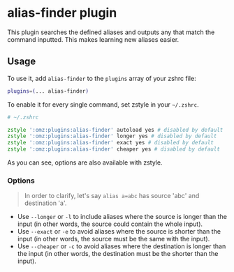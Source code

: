 # alias-finder plugin

This plugin searches the defined aliases and outputs any that match the command
inputted. This makes learning new aliases easier.

## Usage

To use it, add `alias-finder` to the `plugins` array of your zshrc file:

```sh
plugins=(... alias-finder)
```

To enable it for every single command, set zstyle in your `~/.zshrc`.

```zsh
# ~/.zshrc

zstyle ':omz:plugins:alias-finder' autoload yes # disabled by default
zstyle ':omz:plugins:alias-finder' longer yes # disabled by default
zstyle ':omz:plugins:alias-finder' exact yes # disabled by default
zstyle ':omz:plugins:alias-finder' cheaper yes # disabled by default
```

As you can see, options are also available with zstyle.

### Options

> In order to clarify, let's say `alias a=abc` has source 'abc' and destination 'a'.

- Use `--longer` or `-l` to include aliases where the source is longer than the input (in other words, the source could contain the whole input).
- Use `--exact` or `-e` to avoid aliases where the source is shorter than the input (in other words, the source must be the same with the input).
- Use `--cheaper` or `-c` to avoid aliases where the destination is longer than the input (in other words, the destination must be the shorter than the input).


